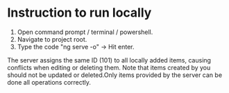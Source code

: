 # Instruction to run locally

1. Open command prompt / terminal / powershell.
2. Navigate to project root.
3. Type the code "ng serve -o" -> Hit enter.

The server assigns the same ID (101) to all locally added items, causing conflicts when editing or deleting them. Note that items created by you should not be updated or deleted.Only items provided by the server can be done all operations correctly.
